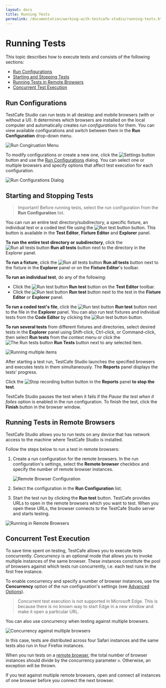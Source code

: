 ```yaml
---
layout: docs
title: Running Tests
permalink: /documentation/working-with-testcafe-studio/running-tests.html
---
```

# Running Tests

This topic describes how to execute tests and consists of the following sections:

* [Run Configurations](#run-configurations)
* [Starting and Stopping Tests](#starting-and-stopping-tests)
* [Running Tests in Remote Browsers](#running-tests-in-remote-browsers)
* [Concurrent Test Execution](#concurrent-test-execution)

## Run Configurations

TestCafe Studio can run tests in all desktop and mobile browsers (with or without a UI). It determines which browsers are installed on the local computer and automatically creates *run configurations* for them. You can view available configurations and switch between them in the **Run Configuration** drop-down menu.

![Run Congiruation Menu](../../images/working-with-testcafe-studio/run-configuration-list.png)

To modify configurations or create a new one, click the ![Settings button](../../images/working-with-testcafe-studio/settings-icon.png) button and use the [Run Configurations](../user-interface/run-configurations-dialog.md) dialog. You can select one or multiple browsers and specify options that affect test execution for each configuration.

![Run Configurations Dialog](../../images/working-with-testcafe-studio/run-configurations-dialog.png)

## Starting and Stopping Tests

> Important! Before running tests, select the run configuration from the **Run Configuration** list.

You can run an entire test directory/subdirectory, a specific fixture, an individual test or a coded test file using the ![Run test button](../../images/working-with-testcafe-studio/action-run-icon.png) button. This button is available in the **Test Editor**, **Fixture Editor** and **Explorer** panel.

**To run the entire test directory or subdirectory**, click the ![Run all tests button](../../images/working-with-testcafe-studio/action-run-icon.png) **Run all tests** button next to the directory in the Explorer panel.

**To run a fixture**, click the ![Run all tests button](../../images/working-with-testcafe-studio/action-run-icon.png) **Run all tests** button next to the fixture in the **Explorer** panel or on the **Fixture Editor**'s toolbar.

**To run an individual test**, do any of the following:

* Click the ![Run test button](../../images/working-with-testcafe-studio/action-run-icon.png) **Run test** button on the **Test Editor** toolbar.
* Click the ![Run test button](../../images/working-with-testcafe-studio/action-run-icon.png) **Run test** button next to the test in the **Fixture Editor** or **Explorer** panel.

**To run a coded test's file**, click the ![Run test button](../../images/working-with-testcafe-studio/action-run-icon.png) **Run test** button next to the file in the **Explorer** panel. You can also run test fixtures and individual tests from the **Code Editor** by clicking the ![Run test button](../../images/working-with-testcafe-studio/action-run-icon.png) button.

**To run several tests** from different fixtures and directories, select desired tests in the **Explorer** panel using Shift-click, Ctrl-click, or Command-click, then select **Run tests** from the context menu or click the ![The Run tests button](../../images/user-interface/context-menu/run-tests.png) **Run Tests** button next to any selected item.

![Running multiple items](../../images/user-interface/running-multiple-items.png)

After starting a test run, TestCafe Studio launches the specified browsers and executes tests in them simultaneously. The **Reports** panel displays the tests' progress.

Click the ![Stop recording button](../../images/working-with-testcafe-studio/stop-recording-icon.png) button in the **Reports** panel **to stop the test**.

TestCafe Studio pauses the test when it fails if the *Pause the test when it failes* option is enabled in the run configuration. To finish the test, click the **Finish** button in the browser window.

## Running Tests in Remote Browsers

TestCafe Studio allows you to run tests on any device that has network access to the machine where TestCafe Studio is installed.

Follow the steps below to run a test in remote browsers:

1. Create a run configuration for the remote browsers. In the run configuration's settings, select the **Remote browser** checkbox and specify the number of remote browser instances.

    ![Remote Browser Configuration](../../images/working-with-testcafe-studio/remote-browser-configuration.png)

2. Select the configuration in the **Run Configuration** list.
3. Start the test run by clicking the **Run test** button. TestCafe provides URLs to open in the remote browsers which you want to test. When you open these URLs, the browser connects to the TestCafe Studio server and starts testing.

![Running in Remote Browsers](../../images/working-with-testcafe-studio/running-in-remote-browsers.png)

## Concurrent Test Execution

To save time spent on testing, TestCafe allows you to execute tests concurrently. *Concurrency* is an optional mode that allows you to invoke multiple instances of the same browser. These instances constitute the pool of browsers against which tests run concurrently, i.e. each test runs in the first free instance.

To enable concurrency and specify a number of browser instances, use the **Concurrency** option of the run configuration's settings (see [Advanced Options](../user-interface/run-configurations-dialog.md#advanced-options)).

> Concurrent test execution is not supported in Microsoft Edge. This is because there is no known way to start Edge in a new window and make it open a particular URL.

You can also use concurrency when testing against multiple browsers.

![Concurrency against multiple browsers](../../images/working-with-testcafe-studio/concurrency-multiple-browsers.png)

In this case, tests are distributed across four Safari instances and the same tests also run in four Firefox instances.

When you run tests on a [remote browser](#running-tests-in-remote-browsers), the total number of browser instances should divide by the concurrency parameter `n`. Otherwise, an exception will be thrown.

If you test against multiple remote browsers, open and connect all instances of one browser before you connect the next browser.